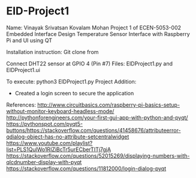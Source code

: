 # EID-Project1
Name: Vinayak Srivatsan Kovalam Mohan
Project 1 of ECEN-5053-002 Embedded Interface Design Temperature Sensor Interface with Raspberry Pi and UI using QT 

Installation instruction:
Git clone from 

Connect DHT22 sensor at GPIO 4 (Pin #7)
Files: EIDProject1.py and EIDProject1.ui

To execute: python3 EIDProject1.py
Project Addition:
- Created a login screen to secure the application

References:
http://www.circuitbasics.com/raspberry-pi-basics-setup-without-monitor-keyboard-headless-mode/
http://pythonforengineers.com/your-first-gui-app-with-python-and-pyqt/
https://pythonspot.com/pyqt5-buttons/https://stackoverflow.com/questions/41458676/attributeerror-qdialog-object-has-no-attribute-setcentralwidget
https://www.youtube.com/playlist?list=PLS1QulWo1RIZiBcTr5urECberTITj7gjA
https://stackoverflow.com/questions/52015269/displaying-numbers-with-qlcdnumber-display-with-pyqt
https://stackoverflow.com/questions/11812000/login-dialog-pyqt
